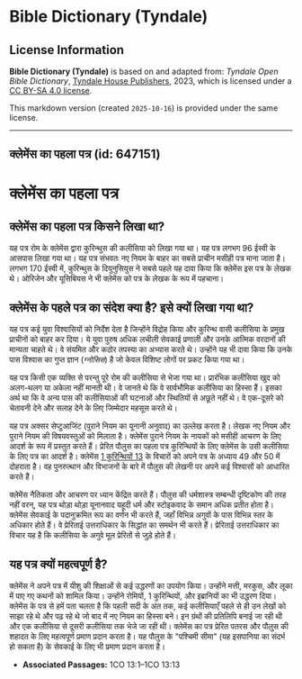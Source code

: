 # Bible Dictionary (Tyndale)

## License Information

**Bible Dictionary (Tyndale)** is based on and adapted from: _Tyndale Open Bible Dictionary_, [Tyndale House Publishers](https://tyndaleopenresources.com/), 2023, which is licensed under a [CC BY-SA 4.0 license](https://creativecommons.org/licenses/by-sa/4.0/legalcode.en).

This markdown version (created `2025-10-16`) is provided under the same license.



--------------------------------

## क्लेमेंस का पहला पत्र (id: 647151)

क्लेमेंस का पहला पत्र
=====================

क्लेमेंस का पहला पत्र किसने लिखा था?
------------------------------------

यह पत्र रोम के क्लेमेंस द्वारा कुरिन्थुस की कलीसिया को लिखा गया था। यह पत्र लगभग 96 ईस्वी के आसपास लिखा गया था। यह पत्र संभवतः नए नियम के बाहर का सबसे प्राचीन मसीही पत्र माना जाता है। लगभग 170 ईस्वी में, कुरिन्थुस के दियुनुसियुस ने सबसे पहले यह दावा किया कि क्लेमेंस इस पत्र के लेखक थे। ओरिजेन और यूसिबियस ने भी क्लेमेंस को पत्र के लेखक के रूप में पहचाना।

क्लेमेंस के पहले पत्र का संदेश क्या है? इसे क्यों लिखा गया था?
--------------------------------------------------------------

यह पत्र कई युवा विश्वासियों को निर्देश देता है जिन्होंने विद्रोह किया और कुरिन्थ वासी कलीसिया के प्रमुख प्राचीनों को बाहर कर दिया। ये युवा पुरुष अधिक लचीली सेवकाई प्रणाली और उनके आत्मिक वरदानों की मान्यता चाहते थे। वे संयमित और कठोर तपस्या का अभ्यास करते थे। उन्होंने यह भी दावा किया कि उनके पास विश्वास का गुप्त ज्ञान (*ग्नोसिस*) है जो केवल विशिष्ट लोगों पर प्रकट किया गया था।

यह पत्र किसी एक व्यक्ति से परन्तु पूरे रोम की कलीसिया से भेजा गया था। प्रारंभिक कलीसिया खुद को अलग\-थलग या अकेला नहीं मानती थी। वे जानते थे कि वे सार्वभौमिक कलीसिया का हिस्सा हैं। इसका अर्थ था कि वे अन्य पास की कलीसियाओं की घटनाओं और स्थितियों से अछूते नहीं थे। वे एक\-दूसरे को चेतावनी देने और सलाह देने के लिए जिम्मेदार महसूस करते थे।

यह पत्र अक्सर सेप्टुआजिंट (पुराने नियम का यूनानी अनुवाद) का उल्लेख करता है। लेखक नए नियम और पुराने नियम की विषयवस्तुओं को मिलाता है। क्लेमेंस पुराने नियम के नायकों को मसीही आचरण के लिए आदर्श के रूप में प्रस्तुत करते हैं। प्रेरित पौलुस का पहला पत्र कुरिन्थियों के लिए क्लेमेंस के उसी कलीसिया के लिए पत्र का आदर्श है। क्लेमेंस [1 कुरिन्थियों 13](https://ref.ly/1Cor13:1-1Cor13:13) के विचारों को अपने पत्र के अध्याय 49 और 50 में दोहराता है। वह पुनरुत्थान और विभाजनों के बारे में पौलुस की लेखनी पर अपने कई विश्वासों को आधारित करते हैं।

क्लेमेंस नैतिकता और आचरण पर ध्यान केंद्रित करते हैं। पौलुस की धर्मशास्त्र सम्बन्धी दृष्टिकोण की तरह नहीं वरन्, यह पत्र थोड़ा थोड़ा यूनानवाद यहूदी धर्म और स्टोइकवाद के समान अधिक प्रतीत होता है। क्लेमेंस सेवकाई के पदानुक्रमित रूप का वर्णन भी करते हैं, जहाँ विभिन्न अगुवों के पास विभिन्न स्तर के अधिकार होते हैं। वे प्रेरिताई उत्तराधिकार के सिद्धांत का समर्थन भी करते हैं। प्रेरिताई उत्तराधिकार का विचार यह है कि कलीसिया के अगुवे मूल प्रेरितों से जुड़े होते हैं।

यह पत्र क्यों महत्वपूर्ण है?
----------------------------

क्लेमेंस ने अपने पत्र में यीशु की शिक्षाओं से कई उद्धरणों का उपयोग किया। उन्होंने मत्ती, मरकुस, और लूका में पाए गए कथनों को शामिल किया। उन्होंने रोमियों, 1 कुरिन्थियों, और इब्रानियों का भी उद्धरण दिया। क्लेमेंस के पत्र से हमें पता चलता है कि पहली सदी के अंत तक, कई कलीसियाएँ पहले से ही उन लेखों को साझा रहे थे और पढ़ रहे थे जो बाद में नए नियम का हिस्सा बने। इन ग्रंथों की प्रतिलिपि बनाई जा रही थी और एक कलीसिया से दूसरी कलीसिया तक भेजे जा रही थी। क्लेमेंस का पत्र प्रेरित पतरस और पौलुस की शहादत के लिए महत्वपूर्ण प्रमाण प्रदान करता है। यह पौलुस के "पश्चिमी सीमा" (यह इसपानिया का संदर्भ हो सकता है) के सेवकाई के लिए भी प्रमाण प्रदान करता है।

* **Associated Passages:** 1CO 13:1–1CO 13:13

